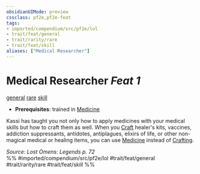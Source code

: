 ```yaml
---
obsidianUIMode: preview
cssclass: pf2e,pf2e-feat
tags:
- imported/compendium/src/pf2e/lol
- trait/feat/general
- trait/rarity/rare
- trait/feat/skill
aliases: ["Medical Researcher"]
---
```

# Medical Researcher  *Feat 1*  
[general](general.md)  [rare](rare.md)  [skill](skill.md)  

- **Prerequisites**: trained in [Medicine](../skills.md#Medicine)

Kassi has taught you not only how to apply medicines with your medical skills but how to craft them as well. When you [Craft](craft.md) healer's kits, vaccines, addiction suppressants, antidotes, antiplagues, elixirs of life, or other non-magical medical or healing items, you can use [Medicine](../skills.md#Medicine) instead of [Crafting](../skills.md#Crafting).

*Source: Lost Omens: Legends p. 72*  
%% #imported/compendium/src/pf2e/lol #trait/feat/general #trait/rarity/rare #trait/feat/skill %%